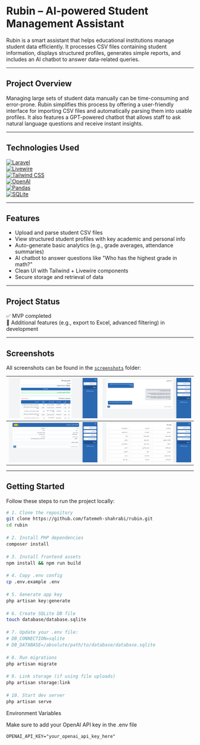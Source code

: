 # Rubin – AI-powered Student Management Assistant

Rubin is a smart assistant that helps educational institutions manage student data efficiently. It processes CSV files containing student information, displays structured profiles, generates simple reports, and includes an AI chatbot to answer data-related queries.

---

## Project Overview

Managing large sets of student data manually can be time-consuming and error-prone. Rubin simplifies this process by offering a user-friendly interface for importing CSV files and automatically parsing them into usable profiles. It also features a GPT-powered chatbot that allows staff to ask natural language questions and receive instant insights.

---

## Technologies Used

[![Laravel](https://img.shields.io/badge/-Laravel-%23FF2D20?style=for-the-badge&logo=laravel&logoColor=white)](https://laravel.com)  
[![Livewire](https://img.shields.io/badge/-Livewire-%2322C55E?style=for-the-badge&logo=laravel&logoColor=white)](https://laravel-livewire.com)  
[![Tailwind CSS](https://img.shields.io/badge/-Tailwind_CSS-%2306B6D4?style=for-the-badge&logo=tailwind-css&logoColor=white)](https://tailwindcss.com)  
[![OpenAI](https://img.shields.io/badge/-OpenAI-%23000000?style=for-the-badge&logo=openai&logoColor=white)](https://openai.com)  
[![Pandas](https://img.shields.io/badge/-Pandas-%23150458?style=for-the-badge&logo=pandas&logoColor=white)](https://pandas.pydata.org)  
[![SQLite](https://img.shields.io/badge/-SQLite-%230073a6?style=for-the-badge&logo=sqlite&logoColor=white)](https://sqlite.org)

---

## Features

- Upload and parse student CSV files  
- View structured student profiles with key academic and personal info  
- Auto-generate basic analytics (e.g., grade averages, attendance summaries)  
- AI chatbot to answer questions like "Who has the highest grade in math?"  
- Clean UI with Tailwind + Livewire components  
- Secure storage and retrieval of data  

---

## Project Status

✅ MVP completed  
🚧 Additional features (e.g., export to Excel, advanced filtering) in development  

---

## Screenshots

All screenshots can be found in the [`screenshots`](./screenshots) folder:

| ![Uploader](./screenshots/import-data.png) | ![GlobalChat](./screenshots/global-chat.png) |
|-----------------------------------------|-------------------------------------------|
| ![StudentDetails](./screenshots/student.png) | ![StudentLabels](./screenshots/Labels.png)           |

---

## Getting Started

Follow these steps to run the project locally:

```bash
# 1. Clone the repository
git clone https://github.com/fatemeh-shahrabi/rubin.git
cd rubin

# 2. Install PHP dependencies
composer install

# 3. Install frontend assets
npm install && npm run build

# 4. Copy .env config
cp .env.example .env

# 5. Generate app key
php artisan key:generate

# 6. Create SQLite DB file
touch database/database.sqlite

# 7. Update your .env file:
# DB_CONNECTION=sqlite
# DB_DATABASE=/absolute/path/to/database/database.sqlite

# 8. Run migrations
php artisan migrate

# 9. Link storage (if using file uploads)
php artisan storage:link

# 10. Start dev server
php artisan serve
```

Environment Variables

Make sure to add your OpenAI API key in the .env file

```env
OPENAI_API_KEY="your_openai_api_key_here"
```
